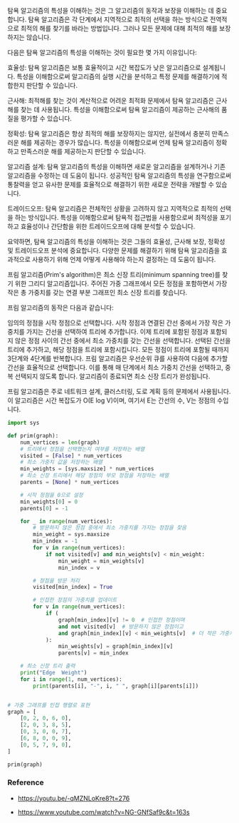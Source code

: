 탐욕 알고리즘의 특성을 이해하는 것은 그 알고리즘의 동작과 보장을 이해하는 데 중요합니다. 탐욕 알고리즘은 각 단계에서 지역적으로 최적의 선택을 하는 방식으로 전역적으로 최적의 해를 찾기를 바라는 방법입니다. 그러나 모든 문제에 대해 최적의 해를 보장하지는 않습니다.

다음은 탐욕 알고리즘의 특성을 이해하는 것이 필요한 몇 가지 이유입니다:

효율성: 탐욕 알고리즘은 보통 효율적이고 시간 복잡도가 낮은 알고리즘으로 설계됩니다. 특성을 이해함으로써 알고리즘의 실행 시간을 분석하고 특정 문제를 해결하기에 적합한지 판단할 수 있습니다.

근사해: 최적해를 찾는 것이 계산적으로 어려운 최적화 문제에서 탐욕 알고리즘은 근사해를 찾는 데 사용됩니다. 특성을 이해함으로써 탐욕 알고리즘이 제공하는 근사해의 품질을 평가할 수 있습니다.

정확성: 탐욕 알고리즘은 항상 최적의 해를 보장하지는 않지만, 실전에서 충분히 만족스러운 해를 제공하는 경우가 많습니다. 특성을 이해함으로써 언제 탐욕 알고리즘이 정확하고 만족스러운 해를 제공하는지 판단할 수 있습니다.

알고리즘 설계: 탐욕 알고리즘의 특성을 이해하면 새로운 알고리즘을 설계하거나 기존 알고리즘을 수정하는 데 도움이 됩니다. 성공적인 탐욕 알고리즘의 특성을 연구함으로써 통찰력을 얻고 유사한 문제를 효율적으로 해결하기 위한 새로운 전략을 개발할 수 있습니다.

트레이드오프: 탐욕 알고리즘은 전체적인 상황을 고려하지 않고 지역적으로 최적의 선택을 하는 방식입니다. 특성을 이해함으로써 탐욕적 접근법을 사용함으로써 최적성을 포기하고 효율성이나 간단함을 위한 트레이드오프에 대해 분석할 수 있습니다.

요약하면, 탐욕 알고리즘의 특성을 이해하는 것은 그들의 효율성, 근사해 보장, 정확성 및 트레이드오프 분석에 중요합니다. 다양한 문제를 해결하기 위해 탐욕 알고리즘을 효과적으로 사용하기 위해 언제 어떻게 사용해야 하는지 결정하는 데 도움이 됩니다.

프림 알고리즘(Prim's algorithm)은 최소 신장 트리(minimum spanning tree)를 찾기 위한 그리디 알고리즘입니다. 주어진 가중 그래프에서 모든 정점을 포함하면서 가장 작은 총 가중치를 갖는 연결 부분 그래프인 최소 신장 트리를 찾습니다.

프림 알고리즘의 동작은 다음과 같습니다:

임의의 정점을 시작 정점으로 선택합니다.
시작 정점과 연결된 간선 중에서 가장 작은 가중치를 가지는 간선을 선택하여 트리에 추가합니다.
이제 트리에 포함된 정점과 포함되지 않은 정점 사이의 간선 중에서 최소 가중치를 갖는 간선을 선택합니다.
선택된 간선을 트리에 추가하고, 해당 정점을 트리에 포함시킵니다.
모든 정점이 트리에 포함될 때까지 3단계와 4단계를 반복합니다.
프림 알고리즘은 우선순위 큐를 사용하여 다음에 추가할 간선을 효율적으로 선택합니다. 이를 통해 매 단계에서 최소 가중치 간선을 선택하고, 중복 선택되지 않도록 합니다. 알고리즘이 종료되면 최소 신장 트리가 완성됩니다.

프림 알고리즘은 주로 네트워크 설계, 클러스터링, 도로 계획 등의 문제에서 사용됩니다. 이 알고리즘은 시간 복잡도가 O(E log V)이며, 여기서 E는 간선의 수, V는 정점의 수입니다.

```python
import sys

def prim(graph):
    num_vertices = len(graph)
    # 트리에서 정점을 선택했는지 여부를 저장하는 배열
    visited = [False] * num_vertices
    # 최소 가중치 값을 저장하는 배열
    min_weights = [sys.maxsize] * num_vertices
    # 최소 신장 트리에서 해당 정점의 부모 정점을 저장하는 배열
    parents = [None] * num_vertices

    # 시작 정점을 0으로 설정
    min_weights[0] = 0
    parents[0] = -1

    for _ in range(num_vertices):
        # 방문하지 않은 정점 중에서 최소 가중치를 가지는 정점을 찾음
        min_weight = sys.maxsize
        min_index = -1
        for v in range(num_vertices):
            if not visited[v] and min_weights[v] < min_weight:
                min_weight = min_weights[v]
                min_index = v

        # 정점을 방문 처리
        visited[min_index] = True

        # 인접한 정점의 가중치를 업데이트
        for v in range(num_vertices):
            if (
                graph[min_index][v] != 0  # 인접한 정점이며
                and not visited[v]  # 방문하지 않은 정점이고
                and graph[min_index][v] < min_weights[v]  # 더 작은 가중치를 가진다면
            ):
                min_weights[v] = graph[min_index][v]
                parents[v] = min_index

    # 최소 신장 트리 출력
    print("Edge  Weight")
    for i in range(1, num_vertices):
        print(parents[i], "-", i, " ", graph[i][parents[i]])


# 가중 그래프를 인접 행렬로 표현
graph = [
    [0, 2, 0, 6, 0],
    [2, 0, 3, 8, 5],
    [0, 3, 0, 0, 7],
    [6, 8, 0, 0, 9],
    [0, 5, 7, 9, 0],
]

prim(graph)


```

### Reference

- https://youtu.be/-qMZNLoKre8?t=276

- https://www.youtube.com/watch?v=NG-GNfSaf9c&t=163s
